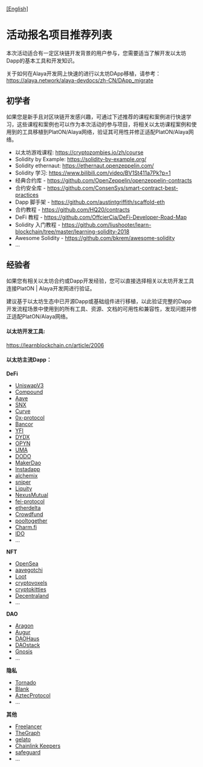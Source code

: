[[English]](https://github.com/AlayaNetwork/Developer-Events/blob/main/Recommended%20Projects%20for%20the%20Event.md)

# 活动报名项目推荐列表

本次活动适合有一定区块链开发背景的用户参与，您需要适当了解开发以太坊Dapp的基本工具和开发知识。

关于如何在Alaya开发网上快速的进行以太坊DApp移植，请参考：https://alaya.network/alaya-devdocs/zh-CN/DApp_migrate

## 初学者

如果您是新手且对区块链开发感兴趣，可通过下述推荐的课程和案例进行快速学习，这些课程和案例也可以作为本次活动的参与项目，将相关以太坊课程案例和使用到的工具移植到PlatON/Alaya网络，验证其可用性并修正适配PlatON/Alaya网络。

- 以太坊游戏课程: https://cryptozombies.io/zh/course
- Solidity by Example: https://solidity-by-example.org/
- Solidity ethernaut: https://ethernaut.openzeppelin.com/
- Solidity 学习: https://www.bilibili.com/video/BV1St411a7Pk?p=1
- 经典合约库 - https://github.com/OpenZeppelin/openzeppelin-contracts
- 合约安全库 - https://github.com/ConsenSys/smart-contract-best-practices
- Dapp 脚手架 - https://github.com/austintgriffith/scaffold-eth
- 合约教程 - https://github.com/HQ20/contracts
- DeFi 教程 - https://github.com/OffcierCia/DeFi-Developer-Road-Map
- Solidity 入门教程 - https://github.com/liushooter/learn-blockchain/tree/master/learning-solidity-2018
- Awesome Solidity - https://github.com/bkrem/awesome-solidity
- ...



## 经验者

如果您有相关以太坊合约或Dapp开发经验，您可以直接选择相关以太坊开发工具连接PlatON | Alaya开发网进行验证。

建议基于以太坊生态中已开源Dapp或基础组件进行移植，以此验证完整的Dapp开发流程场景中使用到的所有工具、资源、文档的可用性和兼容性，发现问题并修正适配PlatON/Alaya网络。

#### **以太坊开发工具:**

https://learnblockchain.cn/article/2006  


#### 以太坊主流Dapp：

**DeFi**

- [UniswapV3](https://github.com/rebase-network/Dapp-Learning/blob/main/defi/Uniswap-V3/readme.md)
- [Compound](https://github.com/compound-developers)
- [Aave](https://docs.aave.com/portal/)
- [SNX](https://github.com/Synthetixio) 
- [Curve](https://github.com/curvefi) 
- [0x-protocol](https://github.com/0xProject/0x-protocol-specification/blob/master/v2/v2-specification.md#exchange) 
- [Bancor](https://bancor.network/) 
- [YFI](https://yearn.finance/) 
- [DYDX](https://dydx.exchange/)
- [OPYN](https://v2.opyn.co/)
- [UMA](https://github.com/UMAprotocol)
- [DODO](https://dodoex.github.io/docs/zh/docs/DODO-Economics-102) 
- [MakerDao](https://makerdao.com/en/)
- [Instadapp](https://github.com/Instadapp)
- [alchemix](https://github.com/alchemix-finance/alchemix-protocol) 
- [sniper](https://github.com/Supercycled/cake_sniper.git) 
- [Liquity](https://github.com/liquity)
- [NexusMutual](https://github.com/NexusMutual)
- [fei-protocol](https://github.com/fei-protocol)
- [etherdelta](https://github.com/etherdelta)
- [Crowdfund](https://github.com/OpenZeppelin/openzeppelin-contracts/tree/release-v2.3.0/contracts/crowdsale) 
- [pooltogether](https://github.com/pooltogether)
- [Charm.fi](https://github.com/charmfinance/alpha-vaults-contracts) 
- [IDO](https://github.com/gnosis/ido-contracts)
- ...

**NFT**

- [OpenSea](https://github.com/ProjectOpenSea/opensea-creatures) 
- [aavegotchi](https://aavegotchi.com/)
- [Loot](https://github.com/lootproject)
- [cryptovoxels](https://github.com/cryptovoxels)
- [cryptokitties](https://www.cryptokitties.co/)
- [Decentraland](https://github.com/decentraland)
- ...

**DAO**

- [Aragon](https://aragon.org/)
- [Augur](https://github.com/AugurProject)
- [DAOHaus](https://daohaus.club/)
- [DAOstack](https://github.com/daostack) 
- [Gnosis](https://github.com/gnosis)
- ...

**隐私**

- [Tornado](https://github.com/tornadocash)
- [Blank](https://github.com/Blank-Wallet/)
- [AztecProtocol](https://github.com/AztecProtocol)
- ...

**其他**

- [Freelancer](https://github.com/jacksonng77/freelancer) 
- [TheGraph](https://github.com/graphprotocol) 
- [gelato](https://github.com/gelatodigital)
- [Chainlink Keepers](https://docs.chain.link/docs/chainlink-keepers/introduction/)
- [safeguard]( https://github.com/withtally/safeguard)
- ...
